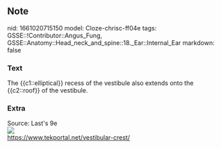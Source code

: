## Note
nid: 1661020715150
model: Cloze-chrisc-ff04e
tags: GSSE::!Contributor::Angus_Fung, GSSE::Anatomy::Head_neck_and_spine::18._Ear::Internal_Ear
markdown: false

### Text
The {{c1::elliptical}} recess of the vestibule also extends onto the {{c2::roof}} of the vestibule.

### Extra
<div>
  Source: Last's 9e
</div>
<div><img src="vestibular-crest.jpg"></div>
<div>
  <a href=
  "https://www.tekportal.net/vestibular-crest/">https://www.tekportal.net/vestibular-crest/</a>
</div>
